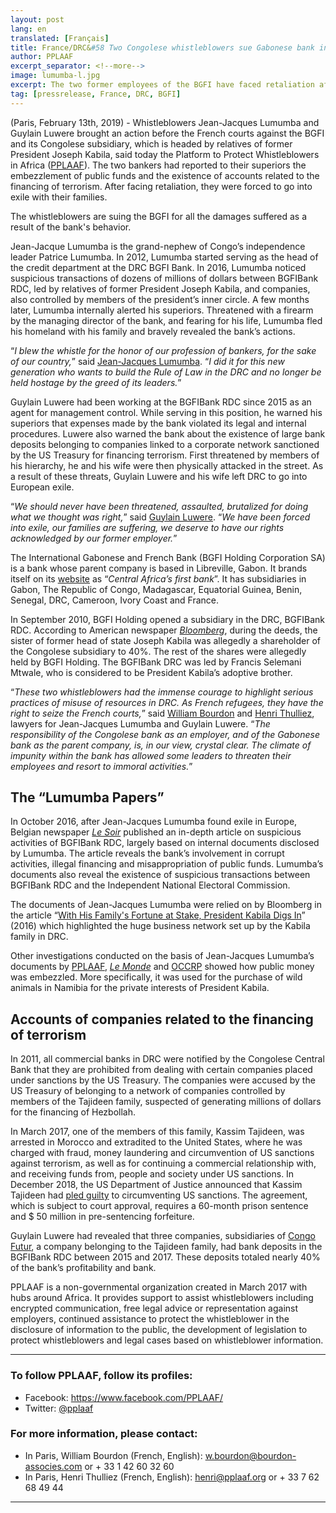 ```yaml
---
layout: post
lang: en
translated: [Français]
title: France/DRC&#58 Two Congolese whistleblowers sue Gabonese bank in France
author: PPLAAF
excerpt_separator: <!--more-->
image: lumumba-l.jpg
excerpt: The two former employees of the BGFI have faced retaliation after warning their superiors about malpractices
tag: [pressrelease, France, DRC, BGFI]
---
```


(Paris, February 13th, 2019) - Whistleblowers Jean-Jacques Lumumba and Guylain Luwere brought an action before the French courts against the BGFI and its Congolese subsidiary, which is headed by relatives of former President Joseph Kabila, said today the Platform to Protect Whistleblowers in Africa ([PPLAAF](https://pplaaf.org)). The two bankers had reported to their superiors the embezzlement of public funds and the existence of accounts related to the financing of terrorism. After facing retaliation, they were forced to go into exile with their families.

The whistleblowers are suing the BGFI for all the damages suffered as a result of the bank's behavior.

Jean-Jacque Lumumba is the grand-nephew of Congo’s independence leader Patrice Lumumba. In 2012, Lumumba started serving as the head of the credit department at the DRC BGFI Bank. In 2016, Lumumba noticed suspicious transactions of dozens of millions of dollars between BGFIBank RDC, led by relatives of former President Joseph Kabila, and companies, also controlled by members of the president’s inner circle. A few months later, Lumumba internally alerted his superiors. Threatened with a firearm by the managing director of the bank, and fearing for his life, Lumumba fled his homeland with his family and bravely revealed the bank’s actions.

“_I blew the whistle for the honor of our profession of bankers, for the sake of our country,_” said [Jean-Jacques Lumumba](https://pplaaf.org/fr/whistleblowers/jean-jacques-lumumba.html). “_I did it for this new generation who wants to build the Rule of Law in the DRC and no longer be held hostage by the greed of its leaders._”

Guylain Luwere had been working at the BGFIBank RDC since 2015 as an agent for management control. While serving in this position, he warned his superiors that expenses made by the bank violated its legal and internal procedures. Luwere also warned the bank about the existence of large bank deposits belonging to companies linked to a corporate network sanctioned by the US Treasury for financing terrorism. First threatened by members of his hierarchy, he and his wife were then physically attacked in the street. As a result of these threats, Guylain Luwere and his wife left DRC to go into European exile.

“_We should never have been threatened, assaulted, brutalized for doing what we thought was right,_” said [Guylain Luwere](https://pplaaf.org/whistleblowers/guylain-luwere.html). “_We have been forced into exile, our families are suffering, we deserve to have our rights acknowledged by our former employer._”

The International Gabonese and French Bank (BGFI Holding Corporation SA) is a bank whose parent company is based in Libreville, Gabon. It brands itself on its [website](https://groupebgfibank.com/) as “_Central Africa’s first bank_”. It has subsidiaries in Gabon, The Republic of Congo, Madagascar, Equatorial Guinea, Benin, Senegal, DRC, Cameroon, Ivory Coast and France.

In September 2010, BGFI Holding opened a subsidiary in the DRC, BGFIBank RDC. According to American newspaper _[Bloomberg](https://www.bloomberg.com/news/features/2016-12-15/with-his-family-fortune-at-stake-congo-president-kabila-digs-in)_, during the deeds, the sister of former head of state Joseph Kabila was allegedly a shareholder of the Congolese subsidiary to 40%. The rest of the shares were allegedly held by BGFI Holding. The BGFIBank DRC was led by Francis Selemani Mtwale, who is considered to be President Kabila’s adoptive brother.

“_These two whistleblowers had the immense courage to highlight serious practices of misuse of resources in DRC. As French refugees, they have the right to seize the French courts,_” said [William Bourdon](https://bourdon-associes.com/william-bourdon/) and [Henri Thulliez](https://www.cabinet-thulliez.com/henri-thulliez), lawyers for Jean-Jacques Lumumba and Guylain Luwere. “_The responsibility of the Congolese bank as an employer, and of the Gabonese bank as the parent company, is, in our view, crystal clear. The climate of impunity within the bank has allowed some leaders to threaten their employees and resort to immoral activities._”

## The “Lumumba Papers”

In October 2016, after Jean-Jacques Lumumba found exile in Europe, Belgian newspaper _[Le Soir](http://blog.lesoir.be/colette-braeckman/2016/10/29/un-banquier-de-kinshasa-devoile-le-pot-aux-roses/)_ published an in-depth article on suspicious activities of BGFIBank RDC, largely based on internal documents disclosed by Lumumba. The article reveals the bank’s involvement in corrupt activities, illegal financing and misappropriation of public funds. Lumumba’s documents also reveal the existence of suspicious transactions between BGFIBank RDC and the Independent National Electoral Commission.

The documents of Jean-Jacques Lumumba were relied on by Bloomberg in the article “[With His Family's Fortune at Stake, President Kabila Digs In](https://www.bloomberg.com/news/features/2016-12-15/with-his-family-fortune-at-stake-congo-president-kabila-digs-in)” (2016) which highlighted the huge business network set up by the Kabila family in DRC.

Other investigations conducted on the basis of Jean-Jacques Lumumba’s documents by [PPLAAF](http://lumumbapapers.info/), _[Le Monde](https://www.lemonde.fr/afrique/article/2017/07/13/girafes-buffles-et-zebres-en-cargo-ou-les-lubies-animalieres-de-joseph-kabila_5160098_3212.html)_ and [OCCRP](https://www.occrp.org/en/investigations/7234-drc-company-promised-cheap-food-delivers-stolen-money) showed how public money was embezzled. More specifically, it was used for the purchase of wild animals in Namibia for the private interests of President Kabila.

## Accounts of companies related to the financing of terrorism

In 2011, all commercial banks in DRC were notified by the Congolese Central Bank that they are prohibited from dealing with certain companies placed under sanctions by the US Treasury. The companies were accused by the US Treasury of belonging to a network of companies controlled by members of the Tajideen family, suspected of generating millions of dollars for the financing of Hezbollah.

In March 2017, one of the members of this family, Kassim Tajideen, was arrested in Morocco and extradited to the United States, where he was charged with fraud, money laundering and circumvention of US sanctions against terrorism, as well as for continuing a commercial relationship with, and receiving funds from, people and society under US sanctions. In December 2018, the US Department of Justice announced that Kassim Tajideen had [pled guilty](https://www.justice.gov/opa/pr/lebanese-businessman-tied-treasury-department-hezbollah-pleads-guilty-money-laundering) to circumventing US sanctions. The agreement, which is subject to court approval, requires a 60-month prison sentence and $ 50 million in pre-sentencing forfeiture.

Guylain Luwere had revealed that three companies, subsidiaries of [Congo Futur](https://thesentry.org/2017/10/16/1752/bank-linked-congolese-presidents-brother-enabled-hezbollah-financiers-bust-u-s-sanctions/), a company belonging to the Tajideen family, had bank deposits in the BGFIBank RDC between 2015 and 2017. These deposits totaled nearly 40% of the bank’s profitability and bank.

PPLAAF is a non-governmental organization created in March 2017 with hubs around Africa. It provides support to assist whistleblowers including encrypted communication, free legal advice or representation against employers, continued assistance to protect the whistleblower in the disclosure of information to the public, the development of legislation to protect whistleblowers and legal cases based on whistleblower information.


----------------------

### To follow PPLAAF, follow its profiles:
- Facebook: <https://www.facebook.com/PPLAAF/>
- Twitter: [@pplaaf](https://twitter.com/pplaaf)

### For more information, please contact:
- In Paris, William Bourdon (French, English): [w.bourdon@bourdon-associes.com](mailto:w.bourdon@bourdon-associes.com) or + 33 1 42 60 32 60
- In Paris, Henri Thulliez (French, English): [henri@pplaaf.org](mailto:henri@pplaaf.org) or + 33 7 62 68 49 44




-----
